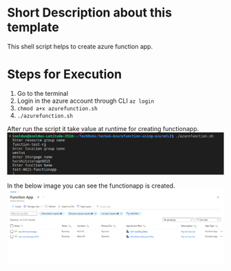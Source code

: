 # Short Description about this template
This shell script helps to create azure function app.

# Steps for Execution 
1. Go to the terminal
2. Login in the azure account through CLI `az login`
3. `chmod a+x azurefunction.sh`
4. `./azurefunction.sh`

After run the script it take value at runtime for creating functionapp.
![functionapp-value.png](photos/functionapp-value.png)

In the below image you can see the functionapp is created.
![functionapp.png](photos/functionapp.png)

